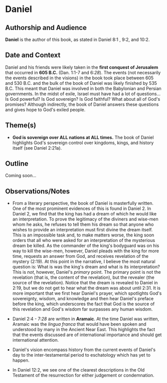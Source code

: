 # Daniel


## Authorship and Audience
**Daniel** is the author of this book, as stated in Daniel 8:1 , 9:2, and 10:2.


## Date and Context
Daniel and his friends were likely taken in the **first conquest of Jerusalem** that occurred in **605 B.C.** (Dan. 1:1-7 and 6:*28*).  The events (not necessarily the events described in the visions) in the book took place between 605 and 530 B.C. and the bulk of the book of Daniel was likely finished by 535 B.C.  This meant that Daniel was involved in both the Babylonian and Persian governments.  In the midst of exile, Israel must have had a lot of questions... Is God powerful?  Is God sovereign?  Is God faithful?  What about all of God's promises?  Although indirectly, the book of Daniel answers these questions and gives hope to God's exiled people.


## Theme(s)
- **God is sovereign over ALL nations at ALL times.**  The book of Daniel highlights God's sovereign control over kingdoms, kings, and history itself (see Daniel 2:21a).


## Outline
Coming soon...


## Observations/Notes
  - From a literary perspective, the book of Daniel is masterfully written.  One of the most prominent evidences of this is found in Daniel 2.  In Daniel 2, we find that the king has had a dream of which he would like an interpretation.  To prove the legitimacy of the diviners and wise-men whom he asks, he refuses to tell them his dream so that anyone who wishes to provide an interpretation must first divine the dream itself.  This is an impossible task and, to make matters worse, the king soon orders that all who were asked for an interpretation of the mysterious dream be killed.  As the commander of the king's bodyguard was on his way to kill the wise-men, however, Daniel pleads with the king for more time, requests an answer from God, and receives revelation of the mystery (2:19).  At this point in the narrative, I believe the most natural question is: What is was the king's dream and what is its interpretation?  This is *not*, however, Daniel's *primary* point.  The primary point is not the revelation (that is, the content of the revelation), but the revealer (the source of the revelation).  Notice that the dream is revealed to Daniel in 2:19, but we do not get to hear what the dream was about until 2:31.  It is more important that we first hear Daniel's prayer, which spotlights God's sovereignty, wisdom, and knowledge and then hear Daniel's preface before the king, which underscores the fact that God is the source of this revelation and God's wisdom far surpasses any human wisdom.

  - Daniel 2:4 - 7:*28* are written in **Aramaic**.  At the time Daniel was written, Aramaic was the *lingua franca* that would have been spoken and understood by many in the Ancient Near East.  This highlights the fact that the events discussed are of international importance and should get international attention.

  - Daniel's vision encompass history from the current events of Daniel's day to the inter-testamental period to eschatology which has yet to happen.

  - In Daniel 12:2, we see one of the clearest descriptions in the Old Testament of the resurrection for either judgement or condemnation.
